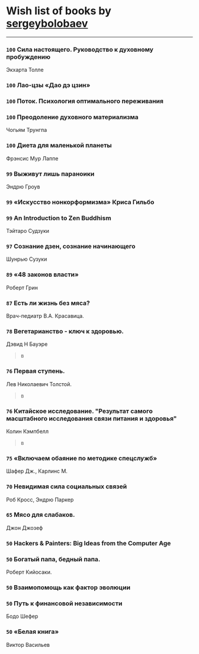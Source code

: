 # Wish list of books by [sergeybolobaev](http://vk.com/id37918255)
---

### `100` Сила настоящего. Руководство к духовному пробуждению
Экхарта Толле

### `100` Лао-цзы «Дао дэ цзин»

### `100` Поток. Психология оптимального переживания

### `100` Преодоление духовного материализма
Чогьям Трунгпа

### `100` Диета для маленькой планеты
Фрэнсис Мур Лаппе

### `99` Выживут лишь параноики
Эндрю Гроув

### `99` «Искусство нонкорформизма» Криса Гильбо

### `99` An Introduction to Zen Buddhism
Тэйтаро Судзуки

### `97` Сознание дзен, сознание начинающего
Шунрью Сузуки

### `89` «48 законов власти»
Роберт Грин

### `87` Есть ли жизнь без мяса?
Врач-педиатр В.А. Красавица.

### `78` Вегетарианство - ключ к здоровью.
Дэвид Н Бауэре
> в

### `76` Первая ступень.
Лев Николаевич Толстой.
> в

### `76` Китайское исследование. "Результат самого масштабного исследования связи питания и здоровья"
Колин Кэмпбелл
> в

### `75` «Включаем обаяние по методике спецслужб»
Шафер Дж., Карлинс М.

### `70` Невидимая сила социальных связей
Роб Кросс, Эндрю Паркер

### `65` Мясо для слабаков.
Джон Джозеф

### `50` Hackers & Painters: Big Ideas from the Computer Age

### `50` Богатый папа, бедный папа.
Роберт Кийосаки.

### `50` Взаимопомощь как фактор эволюции

### `50` Путь к финансовой независимости
Бодо Шефер

### `50` «Белая книга»
Виктор Васильев

